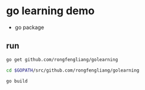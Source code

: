 # go learning demo

- go package 

## run
```bash
go get github.com/rongfengliang/golearning

cd $GOPATH/src/github.com/rongfengliang/golearning

go build
```

